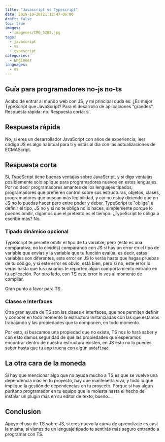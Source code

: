 ```yaml
---
title: "Javascript vs Typescript"
date: 2019-10-28T21:12:47-06:00
draft: false
toc: true
images:
  - imagenes/IMG_6283.jpg
tags: 
  - javascript
  - vs
  - typescript
categories:
  - Engineer
languages:
  - es
---
```


## Guía para programadores no-js no-ts

Acabo de entrar al mundo web con JS, y mi principal duda es: ¿Es mejor TypeScript que JavaScript? Para el desarrollo de aplicaciones "grandes". Respuesta rápida: no. Respuesta corta: sí.

## Respuesta rápida

No, si eres un desarrollador JavaScript con años de experiencia, leer código JS es algo habitual para ti y estás al día con las actualizaciones de ECMAScript.

## Respuesta corta

Sí, TypeScript tiene buenas ventajas sobre JavaScript, y si digo ventajas posiblemente solo aplique para programadores nuevos en estos lenguajes. Por no decir programadores amantes de los lenguajes tipados, programadores que prefieren control sobre sus estructuras, objetos, clases, programadores que buscan más legibilidad, y ojo no estoy diciendo que en JS no lo puedas hacer pero entre poder y deber, TypeScript te "obliga" a definir el tipo, JS no y si no te obliga no lo haces, simplemente porque lo puedes omitir, digamos que el pretexto es el tiempo. ¿TypeScript te obliga a escribir más? No.

### Tipado dinámico opcional

TypeScript te permite omitir el tipo de tu variable, pero (esto es una comparativa, no lo olvides) comparando con JS si hay un error en el tipo de variable que envías y la variable que tu función evalúa, es decir, estas variables son diferentes, este error en JS lo verás hasta que hagas pruebas de tu código, y si este error es obvio, está bien, pero si no, este error lo verás hasta que tus usuarios te reporten algún comportamiento extraño en tu aplicación. Por otro lado, con TS este error lo ves al momento de compilar.

Gran punto a favor para TS.

### Clases e Interfaces

Otra gran ayuda de TS son las clases e interfaces, que nos permiten definir y conocer en todo momento la estructura instanciadas con las que estamos trabajando y las propiedades que la componen, en todo momento.

Por esto, si buscamos una propiedad que no existe, TS nos lo hará saber y con esto damos seguridad de que las propiedades que esperamos encontrar dentro de nuestra estructura existen, en JS esto no lo puedes saber hasta que tu app truena con algún `undefined`.

## La otra cara de la moneda

Si hay que mencionar algo que no ayuda mucho a TS es que se vuelve una dependencia más en tu proyecto, hay que mantenerla viva, y todo lo que implique la gestión de dependencias en tu proyecto. Porque si hay algún puritano programador en tu equipo que le molesta hasta el hecho de instalar un plugin más en su editor de texto, bueno...

## Conclusion

Apoyo el uso de TS sobre JS, si eres nuevo la curva de aprendizaje es casi la misma, si vienes de un lenguaje tipado te sentirás más seguro entrando a programar con TS.

